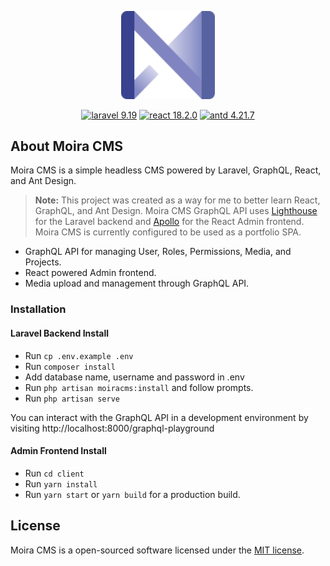 <p align="center"><img src="https://raw.githubusercontent.com/ryanapanowicz/moiracms/main/client/src/assets/svg/moira-logo.svg" width="150"></p>

<p align="center">
    <a href="https://laravel.com/"><img src="https://img.shields.io/badge/laravel-9.19-blue" alt="laravel 9.19"></a>
    <a href="https://reactjs.org/"><img src="https://img.shields.io/badge/react-18.2.0-blue" alt="react 18.2.0"></a>
    <a href="https://ant.design/"><img src="https://img.shields.io/badge/antd-4.21.7-blue" alt="antd 4.21.7"></a>
</p>

## About Moira CMS

Moira CMS is a simple headless CMS powered by Laravel, GraphQL, React, and Ant Design.

> **Note:** This project was created as a way for me to better learn React, GraphQL, and Ant Design. Moira CMS GraphQL API uses [Lighthouse](https://github.com/nuwave/lighthouse) for the Laravel backend and [Apollo](https://github.com/apollographql/apollo-client) for the React Admin frontend. Moira CMS is currently configured to be used as a portfolio SPA.

- GraphQL API for managing User, Roles, Permissions, Media, and Projects.
- React powered Admin frontend.
- Media upload and management through GraphQL API.

### Installation

#### Laravel Backend Install
- Run ```cp .env.example .env```
- Run ```composer install```
- Add database name, username and password in .env
- Run ```php artisan moiracms:install``` and follow prompts.
- Run ```php artisan serve```

You can interact with the GraphQL API in a development environment by visiting http://localhost:8000/graphql-playground

#### Admin Frontend Install
- Run ```cd client```
- Run ```yarn install```
- Run ```yarn start``` or ```yarn build``` for a production build.

## License

Moira CMS is a open-sourced software licensed under the [MIT license](https://opensource.org/licenses/MIT).
